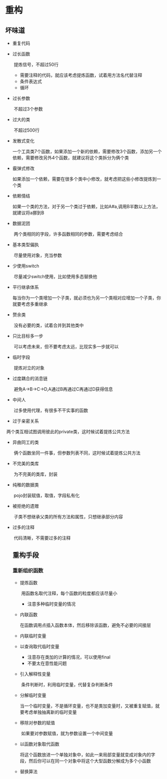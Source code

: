 # 重构

## 坏味道

+ 重复代码

+ 过长函数

  ​	提炼信号，不超过50行

  + 需要注释的代码，就应该考虑提炼函数，试着用方法名代替注释
  + 条件表达式
  + 循环

+ 过长参数

  ​	不超过3个参数

+ 过大的类

  ​	不超过500行

+ 发散式变化

  ​	一个工具类7个函数，如果添加一个新的依赖，需要修改3个函数，添加另一个依赖，需要修改另外4个函数，就建议将这个类拆分为俩个类

+ 霰弹式修改

  ​	如果添加一个依赖，需要在很多个类中小修改，就考虑把这些小修改提炼到一个类

+ 依赖情结

  ​	如果一个类的方法，对于另一个类过于依赖，比如A#a,调用B半数以上方法，就建议将a挪到B

+ 数据泥团

  ​	两个类相同的字段，许多函数相同的参数，需要考虑结合

+ 基本类型偏执

  ​	尽量使用对象，充当参数

+ 少使用switch

  ​	尽量减少switch使用，比如使用多态替换他

+ 平行继承体系

  ​	每当你为一个类增加一个子类，就必须也为另一个类相对应增加一个子类，你就要考虑多重继承

+ 赘余类

  ​	没有必要的类，试着合并到其他类中

+ 只比目标多一步

  ​	可以考虑未来，但不要考虑太远，比现实多一步就可以

+ 临时字段

  ​	提炼对立的对象

+ 过度耦合的消息链

  ​	避免A->B->C->D,A通过B再通过C再通过D获得信息

+ 中间人

  ​	过多使用代理，有很多不干实事的函数

+  过于亲密关系

  ​	两个类互相试图调用彼此的private类，这时候试着提炼公共方法

+ 异曲同工的类

  ​	俩个函数坐同一件事，但参数列表不同，这时候试着提炼公共方法

+ 不完美的类库

  ​	为不完美的类库，封装

+ 纯稚的数据类

  ​	pojo封装赋值，取值，字段私有化

+ 被拒绝的遗赠

  ​	子类不想继承父类的所有方法和属性，只想继承部分内容

+ 过多的注释

  ​	代码清晰，不需要过多的注释
  ## 重构手段
  
  ### 重新组织函数
  
  + 提炼函数
  
    ​	用函数名取代注释，每个函数的粒度都应该尽量小
  
    + 注意多种临时变量的情况
  
  + 内联函数
  
    ​	在函数调用点插入函数本体，然后移除该函数，避免不必要的间接层
  
  + 内联临时变量
  
  + 以查询取代临时变量
  
    + 注意存在类加的计算的情况，可以使用final
    + 不要太在意性能问题
  
  + 引入解释性变量
  
    ​	条件判断时，利用临时变量，代替复杂判断条件
  
  + 分解临时变量
  
    ​	当一个临时变量，不是循环变量，也不是类加变量时，又被重复赋值，就要考虑单独抽离新的临时变量
  
  + 移除对参数的赋值
  
    ​	如果要对参数赋值，就为参数设置一个中间变量
    
  + 以函数对象取代函数
  
    ​	将这个函数放进一个单独对象中，如此一来局部变量就变成对象内的字段，然后你可以在同一个对象中将这个大型函数分解成为多个小函数
  
  + 替换算法
